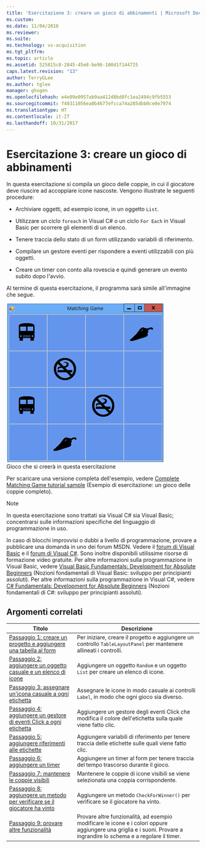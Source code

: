 ```yaml
---
title: 'Esercitazione 3: creare un gioco di abbinamenti | Microsoft Docs'
ms.custom: 
ms.date: 11/04/2016
ms.reviewer: 
ms.suite: 
ms.technology: vs-acquisition
ms.tgt_pltfrm: 
ms.topic: article
ms.assetid: 525815c8-2845-45e8-be96-100d1f144725
caps.latest.revision: "13"
author: TerryGLee
ms.author: tglee
manager: ghogen
ms.openlocfilehash: e4e09e0957ab9aa412d8bd8fc1ea2494c9fb5553
ms.sourcegitcommit: f40311056ea0b4677efcca74a285dbb0ce0e7974
ms.translationtype: HT
ms.contentlocale: it-IT
ms.lasthandoff: 10/31/2017
---
```

# <a name="tutorial-3-create-a-matching-game"></a>Esercitazione 3: creare un gioco di abbinamenti
In questa esercitazione si compila un gioco delle coppie, in cui il giocatore deve riuscire ad accoppiare icone nascoste. Vengono illustrate le seguenti procedure:  
  
-   Archiviare oggetti, ad esempio icone, in un oggetto `List`.  
  
-   Utilizzare un ciclo `foreach` in Visual C# o un ciclo `For Each` in Visual Basic per scorrere gli elementi di un elenco.  
  
-   Tenere traccia dello stato di un form utilizzando variabili di riferimento.  
  
-   Compilare un gestore eventi per rispondere a eventi utilizzabili con più oggetti.  
  
-   Creare un timer con conto alla rovescia e quindi generare un evento subito dopo l'avvio.  
  
 Al termine di questa esercitazione, il programma sarà simile all'immagine che segue.  
  
 ![Gioco creato in questa esercitazione](../ide/media/express_finishedgame.png "Express_FinishedGame")  
Gioco che si creerà in questa esercitazione  
  
 Per scaricare una versione completa dell'esempio, vedere [Complete Matching Game tutorial sample](http://code.msdn.microsoft.com/Complete-Matching-Game-4cffddba) (Esempio di esercitazione: un gioco delle coppie completo).  
  
> [!NOTE]
>  In questa esercitazione sono trattati sia Visual C# sia Visual Basic; concentrarsi sulle informazioni specifiche del linguaggio di programmazione in uso.  
  
 In caso di blocchi improvvisi o dubbi a livello di programmazione, provare a pubblicare una domanda in uno dei forum MSDN. Vedere il [forum di Visual Basic](http://social.msdn.microsoft.com/Forums/home?forum=vbgeneral) e il [forum di Visual C#](http://social.msdn.microsoft.com/Forums/home?forum=csharpgeneral). Sono inoltre disponibili utilissime risorse di formazione video gratuite. Per altre informazioni sulla programmazione in Visual Basic, vedere [Visual Basic Fundamentals: Development for Absolute Beginners](http://channel9.msdn.com/Series/Visual-Basic-Development-for-Absolute-Beginners) (Nozioni fondamentali di Visual Basic: sviluppo per principianti assoluti). Per altre informazioni sulla programmazione in Visual C#, vedere [C# Fundamentals: Development for Absolute Beginners](http://channel9.msdn.com/Series/C-Sharp-Fundamentals-Development-for-Absolute-Beginners) (Nozioni fondamentali di C#: sviluppo per principianti assoluti).  
  
## <a name="related-topics"></a>Argomenti correlati  
  
|Titolo|Descrizione|  
|-----------|-----------------|  
|[Passaggio 1: creare un progetto e aggiungere una tabella al form](../ide/step-1-create-a-project-and-add-a-table-to-your-form.md)|Per iniziare, creare il progetto e aggiungere un controllo `TableLayoutPanel` per mantenere allineati i controlli.|  
|[Passaggio 2: aggiungere un oggetto casuale e un elenco di icone](../ide/step-2-add-a-random-object-and-a-list-of-icons.md)|Aggiungere un oggetto `Random` e un oggetto `List` per creare un elenco di icone.|  
|[Passaggio 3: assegnare un'icona casuale a ogni etichetta](../ide/step-3-assign-a-random-icon-to-each-label.md)|Assegnare le icone in modo casuale ai controlli `Label`, in modo che ogni gioco sia diverso.|  
|[Passaggio 4: aggiungere un gestore di eventi Click a ogni etichetta](../ide/step-4-add-a-click-event-handler-to-each-label.md)|Aggiungere un gestore degli eventi Click che modifica il colore dell'etichetta sulla quale viene fatto clic.|  
|[Passaggio 5: aggiungere riferimenti alle etichette](../ide/step-5-add-label-references.md)|Aggiungere variabili di riferimento per tenere traccia delle etichette sulle quali viene fatto clic.|  
|[Passaggio 6: aggiungere un timer](../ide/step-6-add-a-timer.md)|Aggiungere un timer al form per tenere traccia del tempo trascorso durante il gioco.|  
|[Passaggio 7: mantenere le coppie visibili](../ide/step-7-keep-pairs-visible.md)|Mantenere le coppie di icone visibili se viene selezionata una coppia corrispondente.|  
|[Passaggio 8: aggiungere un metodo per verificare se il giocatore ha vinto](../ide/step-8-add-a-method-to-verify-whether-the-player-won.md)|Aggiungere un metodo `CheckForWinner()` per verificare se il giocatore ha vinto.|  
|[Passaggio 9: provare altre funzionalità](../ide/step-9-try-other-features.md)|Provare altre funzionalità, ad esempio modificare le icone e i colori oppure aggiungere una griglia e i suoni. Provare a ingrandire lo schema e a regolare il timer.|